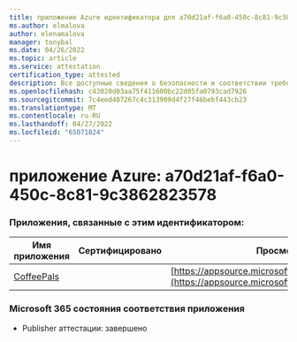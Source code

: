 ```yaml
---
title: приложение Azure идентификатора для a70d21af-f6a0-450c-8c81-9c3862823578
ms.author: elmalova
author: elenamalova
manager: tonybal
ms.date: 04/26/2022
ms.topic: article
ms.service: attestation
certification_type: attested
description: Все доступные сведения о безопасности и соответствии требованиям для a70d21af-f6a0-450c-8c81-9c3862823578.
ms.openlocfilehash: c43020d03aa75f411600bc22d05fa0793cad7926
ms.sourcegitcommit: 7c4eed407267c4c313909d4f27f46bebf443cb23
ms.translationtype: MT
ms.contentlocale: ru-RU
ms.lasthandoff: 04/27/2022
ms.locfileid: "65071824"
---
```

# <a name="azure-app-id-a70d21af-f6a0-450c-8c81-9c3862823578"></a>приложение Azure: a70d21af-f6a0-450c-8c81-9c3862823578


### <a name="apps-associated-with-this-id"></a>Приложения, связанные с этим идентификатором:
| **Имя приложения** | **Сертифицировано** | **Просмотр в AppSource** |
|--------------|---------------|-----------------------|
| [CoffeePals](../forward/WA200003040.md) |  | [https://appsource.microsoft.com/product/office/WA200003040](https://appsource.microsoft.com/product/office/WA200003040) |

### <a name="microsoft-365-app-compliance-status"></a>Microsoft 365 состояния соответствия приложения
- Publisher аттестации: завершено
